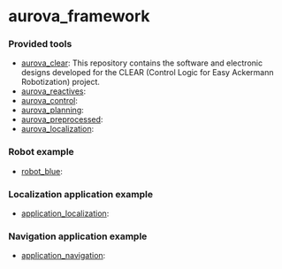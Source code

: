 # aurova_framework

### Provided tools
* [aurova_clear](https://github.com/AUROVA-LAB/aurova_clear): This repository contains the software and electronic designs developed for the CLEAR (Control Logic for Easy Ackermann Robotization) project. 
* [aurova_reactives](https://github.com/AUROVA-LAB/aurova_reactives): 
* [aurova_control](https://github.com/AUROVA-LAB/aurova_control):
* [aurova_planning](https://github.com/AUROVA-LAB/aurova_planning):
* [aurova_preprocessed](https://github.com/AUROVA-LAB/aurova_preprocessed):
* [aurova_localization](https://github.com/AUROVA-LAB/aurova_localization):

### Robot example
* [robot_blue](https://github.com/AUROVA-LAB/robot_blue):

### Localization application example
* [application_localization](https://github.com/AUROVA-LAB/application_localization):

### Navigation application example
* [application_navigation](https://github.com/AUROVA-LAB/application_navigation):
